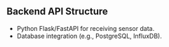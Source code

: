 ## Backend API Structure
- Python Flask/FastAPI for receiving sensor data.
- Database integration (e.g., PostgreSQL, InfluxDB).
